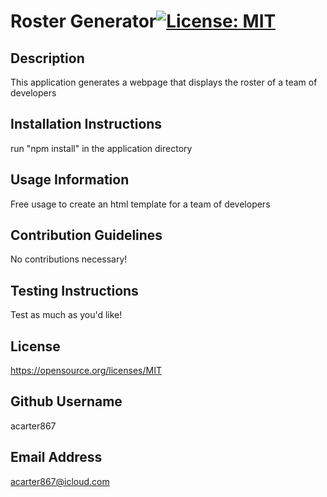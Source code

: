 # Roster Generator[![License: MIT](https://img.shields.io/badge/License-MIT-yellow.svg)](https://opensource.org/licenses/MIT)

## Description
This application generates a webpage that displays the roster of a team of developers

## Installation Instructions
run "npm install" in the application directory

## Usage Information
Free usage to create an html template for a team of developers

## Contribution Guidelines
No contributions necessary!

## Testing Instructions
Test as much as you'd like!

## License 
https://opensource.org/licenses/MIT

## Github Username
acarter867

## Email Address
acarter867@icloud.com

